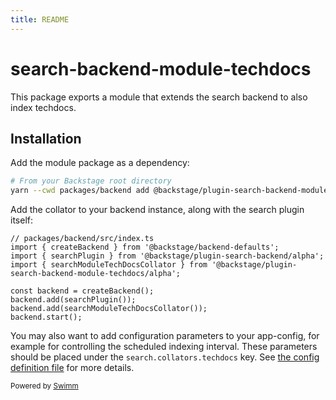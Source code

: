```yaml
---
title: README
---
```

# search-backend-module-techdocs

This package exports a module that extends the search backend to also index techdocs.

## Installation

Add the module package as a dependency:

```bash
# From your Backstage root directory
yarn --cwd packages/backend add @backstage/plugin-search-backend-module-techdocs
```

Add the collator to your backend instance, along with the search plugin itself:

```tsx
// packages/backend/src/index.ts
import { createBackend } from '@backstage/backend-defaults';
import { searchPlugin } from '@backstage/plugin-search-backend/alpha';
import { searchModuleTechDocsCollator } from '@backstage/plugin-search-backend-module-techdocs/alpha';

const backend = createBackend();
backend.add(searchPlugin());
backend.add(searchModuleTechDocsCollator());
backend.start();
```

You may also want to add configuration parameters to your app-config, for example for controlling the scheduled indexing interval. These parameters should be placed under the `search.collators.techdocs` key. See [the config definition file](https://github.com/backstage/backstage/blob/master/plugins/search-backend-module-techdocs/config.d.ts) for more details.

<SwmMeta version="3.0.0"><sup>Powered by [Swimm](https://app.swimm.io/)</sup></SwmMeta>
